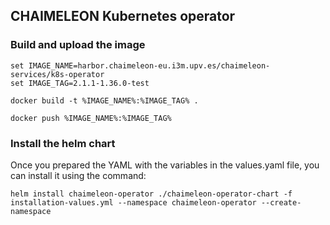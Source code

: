 ## CHAIMELEON Kubernetes operator

### Build and upload the image

```
set IMAGE_NAME=harbor.chaimeleon-eu.i3m.upv.es/chaimeleon-services/k8s-operator
set IMAGE_TAG=2.1.1-1.36.0-test

docker build -t %IMAGE_NAME%:%IMAGE_TAG% .

docker push %IMAGE_NAME%:%IMAGE_TAG%
```

### Install the helm chart

Once you prepared the YAML with the variables in the values.yaml file, you can install it using the command:
```
helm install chaimeleon-operator ./chaimeleon-operator-chart -f installation-values.yml --namespace chaimeleon-operator --create-namespace 
```
